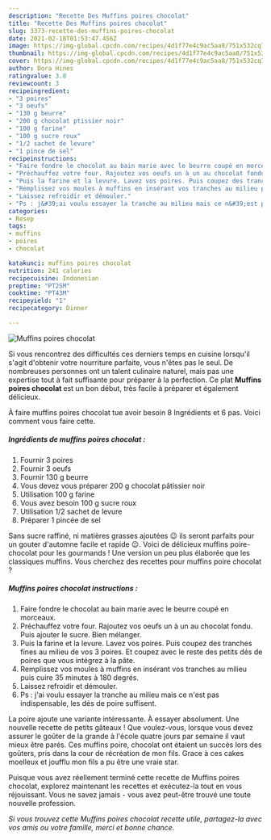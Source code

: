 ```yaml
---
description: "Recette Des Muffins poires chocolat"
title: "Recette Des Muffins poires chocolat"
slug: 3373-recette-des-muffins-poires-chocolat
date: 2021-02-18T01:53:47.456Z
image: https://img-global.cpcdn.com/recipes/4d1f77e4c9ac5aa8/751x532cq70/muffins-poires-chocolat-photo-principale-de-la-recette.jpg
thumbnail: https://img-global.cpcdn.com/recipes/4d1f77e4c9ac5aa8/751x532cq70/muffins-poires-chocolat-photo-principale-de-la-recette.jpg
cover: https://img-global.cpcdn.com/recipes/4d1f77e4c9ac5aa8/751x532cq70/muffins-poires-chocolat-photo-principale-de-la-recette.jpg
author: Dora Hines
ratingvalue: 3.8
reviewcount: 3
recipeingredient:
- "3 poires"
- "3 oeufs"
- "130 g beurre"
- "200 g chocolat ptissier noir"
- "100 g farine"
- "100 g sucre roux"
- "1/2 sachet de levure"
- "1 pince de sel"
recipeinstructions:
- "Faire fondre le chocolat au bain marie avec le beurre coupé en morceaux."
- "Préchauffez votre four. Rajoutez vos oeufs un à un au chocolat fondu. Puis ajouter le sucre. Bien mélanger."
- "Puis la farine et la levure. Lavez vos poires. Puis coupez des tranches fines au milieu de vos 3 poires. Et coupez avec le reste des petits dés de poires que vous intégrez à la pâte."
- "Remplissez vos moules à muffins en insérant vos tranches au milieu puis cuire 35 minutes à 180 degrés."
- "Laissez refroidir et démouler."
- "Ps : j&#39;ai voulu essayer la tranche au milieu mais ce n&#39;est pas indispensable, les dés de poire suffisent."
categories:
- Resep
tags:
- muffins
- poires
- chocolat

katakunci: muffins poires chocolat 
nutrition: 241 calories
recipecuisine: Indonesian
preptime: "PT25M"
cooktime: "PT43M"
recipeyield: "1"
recipecategory: Dinner

---
```



![Muffins poires chocolat](https://img-global.cpcdn.com/recipes/4d1f77e4c9ac5aa8/751x532cq70/muffins-poires-chocolat-photo-principale-de-la-recette.jpg)

Si vous rencontrez des difficultés ces derniers temps en cuisine lorsqu'il s'agit d'obtenir votre nourriture parfaite, vous n'êtes pas le seul. De nombreuses personnes ont un talent culinaire naturel, mais pas une expertise tout à fait suffisante pour préparer à la perfection. Ce plat <strong> Muffins poires chocolat </strong> est un bon début, très facile à préparer et également délicieux.

<!--inarticleads1-->

À faire muffins poires chocolat tue avoir besoin 8 Ingrédients et 6 pas. Voici comment vous faire cette.

##### Ingrédients de muffins poires chocolat :

1. Fournir 3 poires
1. Fournir 3 oeufs
1. Fournir 130 g beurre
1. Vous devez vous préparer 200 g chocolat pâtissier noir
1. Utilisation 100 g farine
1. Vous avez besoin 100 g sucre roux
1. Utilisation 1/2 sachet de levure
1. Préparer 1 pincée de sel


Sans sucre raffiné, ni matières grasses ajoutées 😉 ils seront parfaits pour un gouter d&#39;automne facile et rapide 😉. Voici de délicieux muffins poire-chocolat pour les gourmands ! Une version un peu plus élaborée que les classiques muffins. Vous cherchez des recettes pour muffins poire chocolat ? 

<!--inarticleads2-->

##### Muffins poires chocolat instructions :

1. Faire fondre le chocolat au bain marie avec le beurre coupé en morceaux.
1. Préchauffez votre four. Rajoutez vos oeufs un à un au chocolat fondu. Puis ajouter le sucre. Bien mélanger.
1. Puis la farine et la levure. Lavez vos poires. Puis coupez des tranches fines au milieu de vos 3 poires. Et coupez avec le reste des petits dés de poires que vous intégrez à la pâte.
1. Remplissez vos moules à muffins en insérant vos tranches au milieu puis cuire 35 minutes à 180 degrés.
1. Laissez refroidir et démouler.
1. Ps : j&#39;ai voulu essayer la tranche au milieu mais ce n&#39;est pas indispensable, les dés de poire suffisent.


La poire ajoute une variante intéressante. À essayer absolument. Une nouvelle recette de petits gâteaux ! Que voulez-vous, lorsque vous devez assurer le goûter de la grande à l&#39;école quatre jours par semaine il vaut mieux être parés. Ces muffins poire, chocolat ont étaient un succès lors des goûters, pris dans la cour de récréation de mon fils. Grace à ces cakes moelleux et joufflu mon fils a pu être une vraie star. 

<!--inarticleads1-->

<p>
Puisque vous avez réellement terminé cette recette de Muffins poires chocolat, explorez maintenant les recettes et exécutez-la tout en vous réjouissant. Vous ne savez jamais - vous avez peut-être trouvé une toute nouvelle profession.
</p>

<p>
<i>Si vous trouvez cette Muffins poires chocolat recette utile, partagez-la avec vos amis ou votre famille, merci et bonne chance.</i>
</p>

